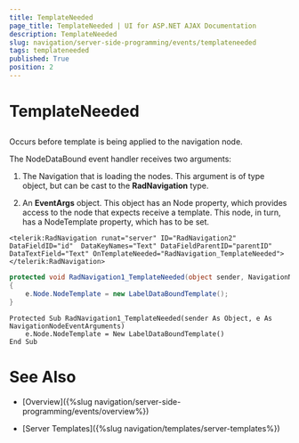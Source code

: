 ```yaml
---
title: TemplateNeeded
page_title: TemplateNeeded | UI for ASP.NET AJAX Documentation
description: TemplateNeeded
slug: navigation/server-side-programming/events/templateneeded
tags: templateneeded
published: True
position: 2
---
```


# TemplateNeeded

## 

Occurs before template is being applied to the navigation node.

The NodeDataBound event handler receives two arguments:

1. The Navigation that is loading the nodes. This argument is of type object, but can be cast to the **RadNavigation** type.

1. An **EventArgs** object. This object has an Node property, which provides access to the node that expects receive a template. This node, in turn, has a NodeTemplate property, which has to be set.

````ASPNET
<telerik:RadNavigation runat="server" ID="RadNavigation2" DataFieldID="id"  DataKeyNames="Text" DataFieldParentID="parentID" 
DataTextField="Text" OnTemplateNeeded="RadNavigation_TemplateNeeded">
</telerik:RadNavigation>
````

````C#
protected void RadNavigation1_TemplateNeeded(object sender, NavigationNodeEventArguments e)
{
	e.Node.NodeTemplate = new LabelDataBoundTemplate();
}
````
````VB.NET
Protected Sub RadNavigation1_TemplateNeeded(sender As Object, e As NavigationNodeEventArguments)
	e.Node.NodeTemplate = New LabelDataBoundTemplate()
End Sub
````

# See Also

 * [Overview]({%slug navigation/server-side-programming/events/overview%})

 * [Server Templates]({%slug navigation/templates/server-templates%})
